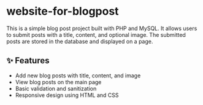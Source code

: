 # website-for-blogpost
This is a simple blog post project built with PHP and MySQL. It allows users to submit posts with a title, content, and optional image. The submitted posts are stored in the database and displayed on a page.

## ✨ Features

- Add new blog posts with title, content, and image
- View blog posts on the main page
- Basic validation and sanitization
- Responsive design using HTML and CSS
